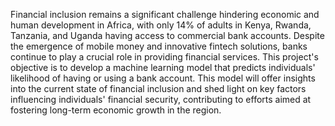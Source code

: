 Financial inclusion remains a significant challenge hindering economic and human development in Africa, with only 14% of adults in Kenya, Rwanda, Tanzania, and Uganda having access to commercial bank accounts. Despite the emergence of mobile money and innovative fintech solutions, banks continue to play a crucial role in providing financial services. This project's objective is to develop a machine learning model that predicts individuals' likelihood of having or using a bank account. This model will offer insights into the current state of financial inclusion and shed light on key factors influencing individuals' financial security, contributing to efforts aimed at fostering long-term economic growth in the region.
